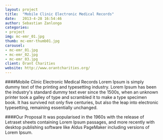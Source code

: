 ```yaml
---
layout: project
title:  "Mobile Clinic Electronic Medical Records"
date:   2013-4-28 16:54:46
author: Sebastian Zanlongo
categories:
- project
img: mc-emr_01.jpg
thumb: mc-emr-thumb01.jpg
carousel:
- mc-emr_01.jpg
- mc-emr_02.jpg
- mc-emr_03.jpg
client: Orant Charities
website: http://www.orantcharities.org/
---
```

####Mobile Clinic Electronic Medical Records
Lorem Ipsum is simply dummy text of the printing and typesetting industry. Lorem Ipsum has been the industry's standard dummy text ever since the 1500s, when an unknown printer took a galley of type and scrambled it to make a type specimen book. It has survived not only five centuries, but also the leap into electronic typesetting, remaining essentially unchanged.

####Our Proposal
It was popularised in the 1960s with the release of Letraset sheets containing Lorem Ipsum passages, and more recently with desktop publishing software like Aldus PageMaker including versions of Lorem Ipsum.